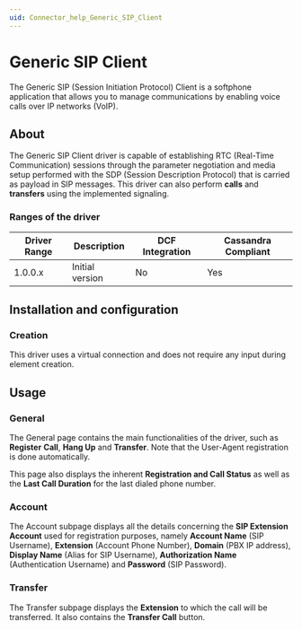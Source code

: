 ```yaml
---
uid: Connector_help_Generic_SIP_Client
---
```


# Generic SIP Client

The Generic SIP (Session Initiation Protocol) Client is a softphone application that allows you to manage communications by enabling voice calls over IP networks (VoIP).

## About

The Generic SIP Client driver is capable of establishing RTC (Real-Time Communication) sessions through the parameter negotiation and media setup performed with the SDP (Session Description Protocol) that is carried as payload in SIP messages. This driver can also perform **calls** and **transfers** using the implemented signaling.

### Ranges of the driver

| **Driver Range** | **Description** | **DCF Integration** | **Cassandra Compliant** |
|------------------|-----------------|---------------------|-------------------------|
| 1.0.0.x          | Initial version | No                  | Yes                     |

## Installation and configuration

### Creation

This driver uses a virtual connection and does not require any input during element creation.

## Usage

### General

The General page contains the main functionalities of the driver, such as **Register** **Call**, **Hang Up** and **Transfer**. Note that the User-Agent registration is done automatically.

This page also displays the inherent **Registration and Call Status** as well as the **Last Call Duration** for the last dialed phone number.

### Account

The Account subpage displays all the details concerning the **SIP Extension Account** used for registration purposes, namely **Account Name** (SIP Username), **Extension** (Account Phone Number), **Domain** (PBX IP address), **Display Name** (Alias for SIP Username), **Authorization Name** (Authentication Username) and **Password** (SIP Password).

### Transfer

The Transfer subpage displays the **Extension** to which the call will be transferred. It also contains the **Transfer Call** button.
